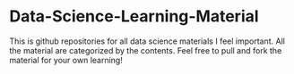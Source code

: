 # Data-Science-Learning-Material

This is github repositories for all data science materials I feel important. All the material are categorized by the contents. 
Feel free to pull and fork the material for your own learning!
